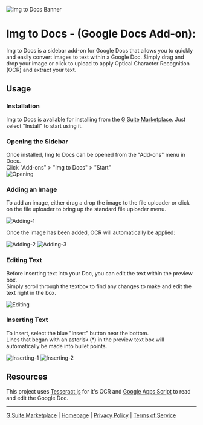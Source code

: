 ![Img to Docs Banner](https://hashimasad.com/img/img2docs/Banner.png)
# Img to Docs - (Google Docs Add-on):

Img to Docs  is a sidebar add-on for Google Docs that allows you to quickly and easily convert images to text within a Google Doc. Simply drag and drop your image or click to upload to apply Optical Character Recognition (OCR) and extract your text.

## Usage

### Installation

Img to Docs is available for installing from the [G Suite Marketplace](https://gsuite.google.com/marketplace/app/img_to_docs_image_ocr/1024533292248). Just select "Install" to start using it.

### Opening the Sidebar

Once installed, Img to Docs can be opened from the "Add-ons" menu in Docs.  
Click "Add-ons" > "Img to Docs" > "Start"  
![Opening](https://hashimasad.com/img/img2docs/i2d-1.png)

### Adding an Image

To add an image, either drag a drop the image to the file uploader or click on the file uploader to bring up the standard file uploader menu.

![Adding-1](https://hashimasad.com/img/img2docs/i2d-2.png)

Once the image has been added, OCR will automatically be applied:  

![Adding-2](https://hashimasad.com/img/img2docs/i2d-3.png)
![Adding-3](https://hashimasad.com/img/img2docs/i2d-4.png)

### Editing Text

Before inserting text into your Doc, you can edit the text within the preview box.  
Simply scroll through the textbox to find any changes to make and edit the text right in the box.  

![Editing](https://hashimasad.com/img/img2docs/i2d-5.png)

### Inserting Text

To insert, select the blue "Insert" button near the bottom.  
Lines that began with an asterisk (*) in the preview text box will automatically be made into bullet points.

![Inserting-1](https://hashimasad.com/img/img2docs/i2d-6.png)
![Inserting-2](https://hashimasad.com/img/img2docs/i2d-7.png)

## Resources

This project uses [Tesseract.js](https://tesseract.projectnaptha.com/) for it's OCR and [Google Apps Script](https://developers.google.com/apps-script/reference/document) to read and edit the Google Doc.

---

[G Suite Marketplace](https://gsuite.google.com/marketplace/app/img_to_docs_image_ocr/1024533292248) | [Homepage](https://hashimasad.com/img-to-docs/) | [Privacy Policy](https://hashimasad.com/img-to-docs/privacy-policy/) | [Terms of Service](https://hashimasad.com/img-to-docs/tos/)
